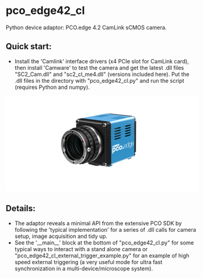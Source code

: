 # pco_edge42_cl
Python device adaptor: PCO.edge 4.2 CamLink sCMOS camera.
## Quick start:
- Install the 'Camlink' interface drivers (x4 PCIe slot for CamLink card), then install 'Camware' to test the camera and get the latest
.dll files "SC2_Cam.dll" and "sc2_cl_me4.dll" (versions included here). Put the .dll files in the 
directory with "pco_edge42_cl.py" and run the script (requires Python and numpy).

![social_preview](https://github.com/amsikking/pco_edge42_cl/blob/main/social_preview.png)

## Details:
- The adaptor reveals a minimal API from the extensive PCO SDK by following the 'typical implementation'
for a series of .dll calls for camera setup, image acquisition and tidy up.
- See the '\_\_main__' block at the bottom of "pco_edge42_cl.py" for some typical ways to interact with a
stand alone camera or "pco_edge42_cl_external_trigger_example.py" for an example of high speed external
triggering (a very useful mode for ultra fast synchronization in a multi-device/microscope system).
